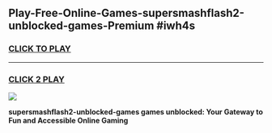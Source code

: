 
## Play-Free-Online-Games-supersmashflash2-unblocked-games-Premium #iwh4s
<h3>
<a href="https://premium.freeplayer.one?title=supersmashflash2-unblocked-games&ref=8M">CLICK TO PLAY</a></h3>
<hr>

<h3>
<a href="https://premium.freeplayer.one?title=supersmashflash2-unblocked-games&ref=8M">CLICK 2 PLAY</a>
  
</h3>

<a href="https://premium.freeplayer.one?title=supersmashflash2-unblocked-games&ref=8M"><img src="https://clearcache.store/games.png"></a>


**supersmashflash2-unblocked-games games unblocked: Your Gateway to Fun and Accessible Online Gaming**
